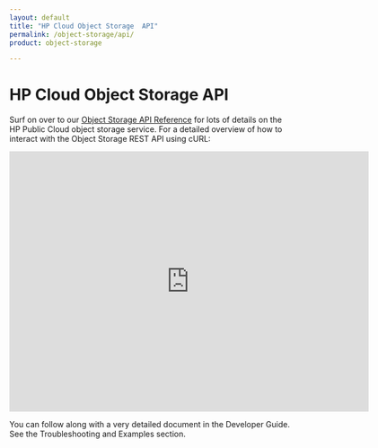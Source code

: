 ```yaml
---
layout: default
title: "HP Cloud Object Storage  API"
permalink: /object-storage/api/
product: object-storage

---
```

# HP Cloud Object Storage  API

Surf on over to our [Object Storage API Reference](/api/object-storage) for lots of details on the HP Public Cloud object storage service.  For a detailed overview of how to interact with the Object Storage REST API using cURL:

<iframe src="http://player.vimeo.com/video/32288319?title=0&amp;byline=0&amp;portrait=0" width="640" height="464" frameborder="0"> </iframe>

You can follow along with a very detailed document in the Developer Guide. See the Troubleshooting and Examples section.
